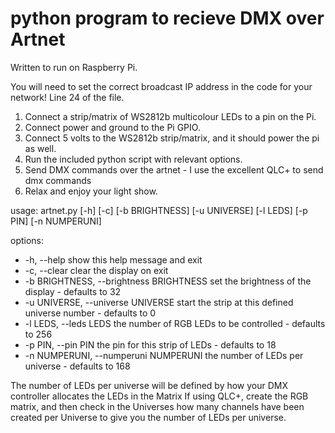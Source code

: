 # python program to recieve DMX over Artnet

Written to run on Raspberry Pi.

You will need to set the correct broadcast IP address in the code for your network! Line 24 of the file.

1. Connect a strip/matrix of WS2812b multicolour LEDs to a pin on the Pi.
2. Connect power and ground to the Pi GPIO.
3. Connect 5 volts to the WS2812b strip/matrix, and it should power the pi as well.
4. Run the included python script with relevant options.
5. Send DMX commands over the artnet - I use the excellent QLC+ to send dmx commands
6. Relax and enjoy your light show.


usage: artnet.py [-h] [-c] [-b BRIGHTNESS] [-u UNIVERSE] [-l LEDS] [-p PIN] [-n NUMPERUNI]

options:
-  -h, --help            show this help message and exit
-  -c, --clear           clear the display on exit
-  -b BRIGHTNESS, --brightness BRIGHTNESS
                        set the brightness of the display - defaults to 32
-  -u UNIVERSE, --universe UNIVERSE
                        start the strip at this defined universe number - defaults to 0
-  -l LEDS, --leds LEDS  the number of RGB LEDs to be controlled - defaults to 256
-  -p PIN, --pin PIN     the pin for this strip of LEDs - defaults to 18
-  -n NUMPERUNI, --numperuni NUMPERUNI
                        the number of LEDs per universe - defaults to 168

The number of LEDs per universe will be defined by how your DMX controller allocates the LEDs in the Matrix
If using QLC+, create the RGB matrix, and then check in the Universes how many channels have been created per
Universe to give you the number of LEDs per universe.
                        
